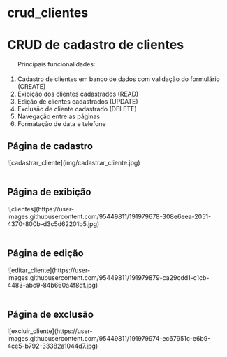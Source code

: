 # crud_clientes
<h1>CRUD de cadastro de clientes</h1>

<ol>Principais funcionalidades:<br><br>
<li>Cadastro de clientes em banco de dados com validação do formulário (CREATE)</li>
<li>Exibição dos clientes cadastrados (READ)</li>
<li>Edição de clientes cadastrados (UPDATE)</li>
<li>Exclusão de cliente cadastrado (DELETE)</li>
<li>Navegação entre as páginas</li>
<li>Formatação de data e telefone</li>
</ol>

<h2>Página de cadastro</h2>
![cadastrar_cliente](img/cadastrar_cliente.jpg)
<br><br>
<h2>Página de exibição</h2>
![clientes](https://user-images.githubusercontent.com/95449811/191979678-308e6eea-2051-4370-800b-d3c5d62201b5.jpg)
<br><br>
<h2>Página de edição</h2>
![editar_cliente](https://user-images.githubusercontent.com/95449811/191979879-ca29cdd1-c1cb-4483-abc9-84b660a4f8df.jpg)
<br><br>
<h2>Página de exclusão</h2>
![excluir_cliente](https://user-images.githubusercontent.com/95449811/191979974-ec67951c-e6b9-4ce5-b792-33382a1044d7.jpg)
